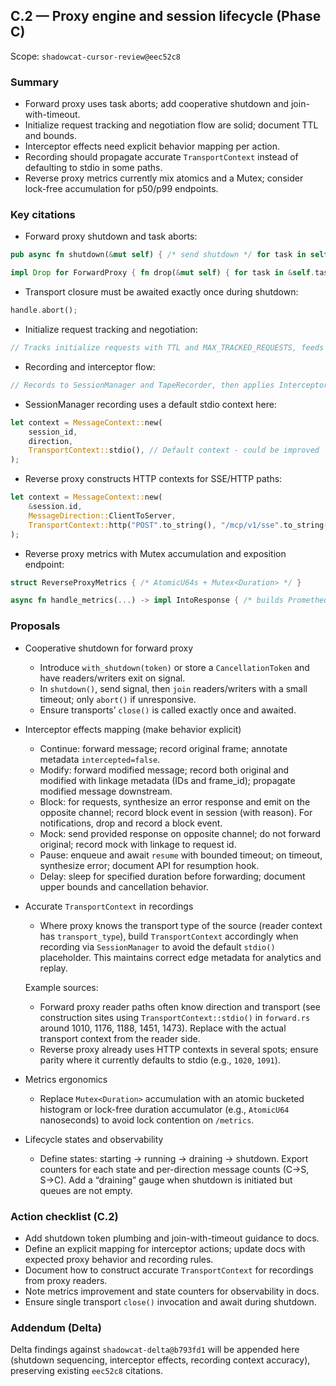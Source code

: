 ## C.2 — Proxy engine and session lifecycle (Phase C)

Scope: `shadowcat-cursor-review@eec52c8`

### Summary
- Forward proxy uses task aborts; add cooperative shutdown and join-with-timeout.
- Initialize request tracking and negotiation flow are solid; document TTL and bounds.
- Interceptor effects need explicit behavior mapping per action.
- Recording should propagate accurate `TransportContext` instead of defaulting to stdio in some paths.
- Reverse proxy metrics currently mix atomics and a Mutex; consider lock-free accumulation for p50/p99 endpoints.

### Key citations
- Forward proxy shutdown and task aborts:
```651:659:shadowcat-cursor-review/src/proxy/forward.rs
pub async fn shutdown(&mut self) { /* send shutdown */ for task in self.tasks.drain(..) { task.abort(); } }
```
```682:687:shadowcat-cursor-review/src/proxy/forward.rs
impl Drop for ForwardProxy { fn drop(&mut self) { for task in &self.tasks { task.abort(); } } }
```

- Transport closure must be awaited exactly once during shutdown:
```474:476:shadowcat-cursor-review/src/transport/http.rs
handle.abort();
```

- Initialize request tracking and negotiation:
```269:349:shadowcat-cursor-review/src/proxy/forward.rs
// Tracks initialize requests with TTL and MAX_TRACKED_REQUESTS, feeds VersionNegotiator on response
```

- Recording and interceptor flow:
```521:623:shadowcat-cursor-review/src/proxy/forward.rs
// Records to SessionManager and TapeRecorder, then applies InterceptorChain (Continue/Modify/Block/Mock/Pause/Delay)
```

- SessionManager recording uses a default stdio context here:
```835:842:shadowcat-cursor-review/src/session/manager.rs
let context = MessageContext::new(
    session_id,
    direction,
    TransportContext::stdio(), // Default context - could be improved
);
```

- Reverse proxy constructs HTTP contexts for SSE/HTTP paths:
```734:742:shadowcat-cursor-review/src/proxy/reverse.rs
let context = MessageContext::new(
    &session.id,
    MessageDirection::ClientToServer,
    TransportContext::http("POST".to_string(), "/mcp/v1/sse".to_string()),
);
```

- Reverse proxy metrics with Mutex accumulation and exposition endpoint:
```318:361:shadowcat-cursor-review/src/proxy/reverse.rs
struct ReverseProxyMetrics { /* AtomicU64s + Mutex<Duration> */ }
```
```1253:1334:shadowcat-cursor-review/src/proxy/reverse.rs
async fn handle_metrics(...) -> impl IntoResponse { /* builds Prometheus text output */ }
```

### Proposals
- Cooperative shutdown for forward proxy
  - Introduce `with_shutdown(token)` or store a `CancellationToken` and have readers/writers exit on signal.
  - In `shutdown()`, send signal, then `join` readers/writers with a small timeout; only `abort()` if unresponsive.
  - Ensure transports’ `close()` is called exactly once and awaited.

- Interceptor effects mapping (make behavior explicit)
  - Continue: forward message; record original frame; annotate metadata `intercepted=false`.
  - Modify: forward modified message; record both original and modified with linkage metadata (IDs and frame_id); propagate modified message downstream.
  - Block: for requests, synthesize an error response and emit on the opposite channel; record block event in session (with reason). For notifications, drop and record a block event.
  - Mock: send provided response on opposite channel; do not forward original; record mock with linkage to request id.
  - Pause: enqueue and await `resume` with bounded timeout; on timeout, synthesize error; document API for resumption hook.
  - Delay: sleep for specified duration before forwarding; document upper bounds and cancellation behavior.

- Accurate `TransportContext` in recordings
  - Where proxy knows the transport type of the source (reader context has `transport_type`), build `TransportContext` accordingly when recording via `SessionManager` to avoid the default `stdio()` placeholder. This maintains correct edge metadata for analytics and replay.

  Example sources:
  - Forward proxy reader paths often know direction and transport (see construction sites using `TransportContext::stdio()` in `forward.rs` around 1010, 1176, 1188, 1451, 1473). Replace with the actual transport context from the reader side.
  - Reverse proxy already uses HTTP contexts in several spots; ensure parity where it currently defaults to stdio (e.g., `1020`, `1091`).

- Metrics ergonomics
  - Replace `Mutex<Duration>` accumulation with an atomic bucketed histogram or lock-free duration accumulator (e.g., `AtomicU64` nanoseconds) to avoid lock contention on `/metrics`.

- Lifecycle states and observability
  - Define states: starting → running → draining → shutdown. Export counters for each state and per-direction message counts (C→S, S→C). Add a “draining” gauge when shutdown is initiated but queues are not empty.

### Action checklist (C.2)
- Add shutdown token plumbing and join-with-timeout guidance to docs.
- Define an explicit mapping for interceptor actions; update docs with expected proxy behavior and recording rules.
- Document how to construct accurate `TransportContext` for recordings from proxy readers.
- Note metrics improvement and state counters for observability in docs.
- Ensure single transport `close()` invocation and await during shutdown.

### Addendum (Delta)
Delta findings against `shadowcat-delta@b793fd1` will be appended here (shutdown sequencing, interceptor effects, recording context accuracy), preserving existing `eec52c8` citations.
